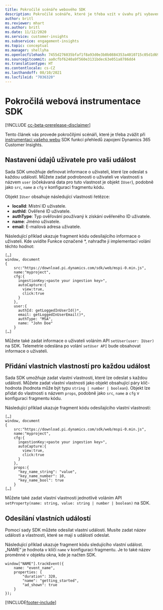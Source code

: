 ```yaml
---
title: Pokročilé scénáře webového SDK
description: Pokročilé scénáře, které je třeba vzít v úvahu při vybavení vašeho webu pomocí SDK.
author: britl
ms.reviewer: mhart
ms.author: britl
ms.date: 11/12/2020
ms.service: customer-insights
ms.subservice: engagement-insights
ms.topic: conceptual
ms.manager: shellyha
ms.openlocfilehash: 7455d276035bfaf1f8a93d0e3b0b0884353a4010715c05d1d696309f7eb4b233
ms.sourcegitcommit: aa0cfbf6240a9f560e3131bdec63e051a8786dd4
ms.translationtype: HT
ms.contentlocale: cs-CZ
ms.lasthandoff: 08/10/2021
ms.locfileid: "7036320"
---
```

# <a name="advanced-web-sdk-instrumentation"></a>Pokročilá webová instrumentace SDK

[!INCLUDE [cc-beta-prerelease-disclaimer](includes/cc-beta-prerelease-disclaimer.md)]

Tento článek vás provede pokročilými scénáři, které je třeba zvážit při [instrumentaci vašeho webu](instrument-website.md) SDK funkcí přehledů zapojení Dynamics 365 Customer Insights.

## <a name="setting-user-details-for-your-event"></a>Nastavení údajů uživatele pro vaši událost

Sada SDK umožňuje definovat informace o uživateli, které lze odeslat s každou událostí. Můžete zadat podrobnosti o uživateli ve vlastnosti s názvem `user` (očekávaná data pro tuto vlastnost je objekt `IUser`), podobně jako `src`, `name` a `cfg` v konfiguraci fragmentu kódu.

Objekt `IUser` obsahuje následující vlastnosti řetězce:

- **localId**: Místní ID uživatele.
- **authId**: Ověřené ID uživatele.
- **authType**: Typ ověřování používaný k získání ověřeného ID uživatele.
- **name**: Jméno uživatele.
- **email**: E-mailová adresa uživatele.
    
Následující příklad ukazuje fragment kódu odesílajícího informace o uživateli. Kde uvidíte Funkce označené *, nahraďte ji implementací volání těchto hodnot:  

```
[…]
window, document 
{
    src:"https://download.pi.dynamics.com/sdk/web/mspi-0.min.js", 
    name:"myproject",      
    cfg:{ 
      ingestionKey:<paste your ingestion key>", 
      autoCapture:{ 
        view:true, 
        click:true 
      }
    },
    user:{
      authId: getLoggedInUserId()*,
      email: getLoggedInUserEmail()*,
      authType: "MSA",
      name: "John Doe"
    }
[…]
```

Můžete také zadat informace o uživateli voláním API `setUser(user: IUser)` na SDK. Telemetrie odeslána po volání `setUser API` bude obsahovat informace o uživateli.

## <a name="adding-custom-properties-for-each-event"></a>Přidání vlastních vlastností pro každou událost

Sada SDK umožňuje zadat vlastní vlastnosti, které lze odeslat s každou událostí. Můžete zadat vlastní vlastnosti jako objekt obsahující páry klíč-hodnota (hodnota může být typu `string | number | boolean`). Objekt lze přidat do vlastnosti s názvem `props`, podobně jako `src`, `name` a `cfg` v konfiguraci fragmentu kódu. 

Následující příklad ukazuje fragment kódu odesílajícího vlastní vlastnosti:

```
[…]
window, document 
{
    src:"https://download.pi.dynamics.com/sdk/web/mspi-0.min.js", 
    name:"myproject",      
    cfg:{ 
      ingestionKey:<paste your ingestion key>", 
      autoCapture:{ 
        view:true, 
        click:true 
      }
    },
    props:{
      "key_name_string": "value",
      "key_name_number": 10,
      "key_name_bool": true
    }
[…]
```

Můžete také zadat vlastní vlastnosti jednotlivě voláním API `setProperty(name: string, value: string | number | boolean)` na SDK.

## <a name="sending-custom-events"></a>Odesílání vlastních událostí

Pomocí sady SDK můžete odesílat vlastní události. Musíte zadat název události a vlastnosti, které se mají s událostí odeslat.

Následující příklad ukazuje fragment kódu sledujícího vlastní událost. „NAME“ je hodnota v klíči `name` v konfiguraci fragmentu. Je to také název proměnné v objektu okna, kde je načten SDK.

```
window["NAME"].trackEvent({
    name: "event_name",
    properties: {
        "duration": 320,
        "name": "getting_started",
        "ad_shown": true
    }
});
```


[!INCLUDE[footer-include](../includes/footer-banner.md)]